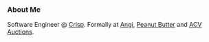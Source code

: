 ### About Me
Software Engineer @ [Crisp](https://www.gocrisp.com/). 
Formally at [Angi](https://www.angi.com), [Peanut Butter](https://www.getpeanutbutter.com/) and [ACV Auctions](https://www.acvauctions.com/).
